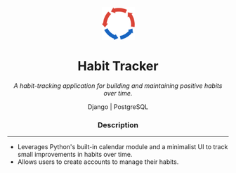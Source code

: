 <!-- header -->

<div align='center'>
  <img src='static/img/logos/habit-tracker-logo-400.png' width='75px' alt='Logo'>
  <h1>Habit Tracker</h1>
  <p>
    <i>A habit-tracking application for building and maintaining positive habits over time.</i>
  </p>
  <p>
    Django | PostgreSQL
  </p>
</div>

<!-- description  -->

<div>
  <h3 align='center'>Description</h3>
  <hr/>
  <ul>
    <li>Leverages Python's built-in calendar module and a minimalist UI to track small improvements in habits over time.</li>
    <li>Allows users to create accounts to manage their habits.</li>
  </ul>
</div>